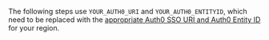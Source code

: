 The following steps use `YOUR_AUTH0_URI` and `YOUR_AUTH0_ENTITYID`, which need to be replaced with the [appropriate Auth0 SSO URI and Auth0 Entity ID](#auth0-uris) for your region.
